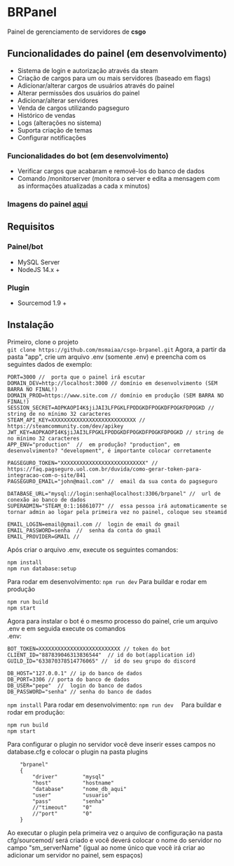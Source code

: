 # BRPanel  
Painel de gerenciamento de servidores de __csgo__

## Funcionalidades do painel (em desenvolvimento)
- Sistema de login e autorização através da steam
- Criação de cargos para um ou mais servidores (baseado em flags)
- Adicionar/alterar cargos de usuários através do painel
- Alterar permissões dos usuários do painel 
- Adicionar/alterar servidores
- Venda de cargos utilizando pagseguro
- Histórico de vendas
- Logs (alterações no sistema)
- Suporta criação de temas
- Configurar notificações

### Funcionalidades do bot (em desenvolvimento)
- Verificar cargos que acabaram e removê-los do banco de dados
- Comando /monitorserver <ip> (monitora o server e edita a mensagem com as informações atualizadas a cada x minutos)

### Imagens do painel [aqui](https://github.com/msmaiaa/csgo-brpanel/tree/main/pics/README.md)

## Requisitos
### Painel/bot
- MySQL Server
- NodeJS 14.x +
### Plugin
- Sourcemod 1.9 +

## Instalação
Primeiro, clone o projeto  
`
git clone https://github.com/msmaiaa/csgo-brpanel.git
`
Agora, a partir da pasta "app", crie um arquivo .env (somente .env) e preencha com os seguintes dados de exemplo:
```
PORT=3000 //  porta que o painel irá escutar
DOMAIN_DEV=http://localhost:3000 // domínio em desenvolvimento (SEM BARRA NO FINAL!)
DOMAIN_PROD=https://www.site.com // domínio em produção (SEM BARRA NO FINAL!)
SESSION_SECRET=AOPKAOPI4K$jiJAI3LFPGKLFPODGKDFPOGKDFPOGKFDPOGKD //  string de no mínimo 32 caracteres
STEAM_API_KEY=XXXXXXXXXXXXXXXXXXXXXXXXXXX // https://steamcommunity.com/dev/apikey
JWT_KEY=AOPKAOPI4K$jiJAI3LFPGKLFPODGKDFPOGKDFPOGKFDPOGKD // string de no mínimo 32 caracteres
APP_ENV="production"  //  em produção? "production", em desenvolvimento? "development", é importante colocar corretamente

PAGSEGURO_TOKEN="XXXXXXXXXXXXXXXXXXXXXXXXXXX" //  https://faq.pagseguro.uol.com.br/duvida/como-gerar-token-para-integracao-com-o-site/841
PAGSEGURO_EMAIL="john@mail.com" //  email da sua conta do pagseguro

DATABASE_URL="mysql://login:senha@localhost:3306/brpanel" //  url de conexão ao banco de dados
SUPERADMIN="STEAM_0:1:16861077" //  essa pessoa irá automaticamente se tornar admin ao logar pela primeira vez no painel, coloque seu steamid

EMAIL_LOGIN=email@gmail.com //  login de email do gmail
EMAIL_PASSWORD=senha  //  senha da conta do gmail
EMAIL_PROVIDER=GMAIL //
```

Após criar o arquivo .env, execute os seguintes comandos:
```
npm install
npm run database:setup
```
Para rodar em desenvolvimento:
`
npm run dev
`
Para buildar e rodar em produção
```
npm run build
npm start
```
Agora para instalar o bot é o mesmo processo do painel, crie um arquivo .env e em seguida execute os comandos  
.env:
```
BOT_TOKEN=XXXXXXXXXXXXXXXXXXXXXXXXXX // token do bot
CLIENT_ID="887839046313836544"  // id do bot(application id)
GUILD_ID="633870378514776065" //  id do seu grupo do discord

DB_HOST="127.0.0.1" // ip do banco de dados
DB_PORT=3306 // porta do banco de dados
DB_USER="pepe"  //  login do banco de dados
DB_PASSWORD="senha" // senha do banco de dados
```
`
  npm install
`
Para rodar em desenvolvimento:
`
npm run dev  
`
Para buildar e rodar em produção:
```
npm run build
npm start
```
Para configurar o plugin no servidor você deve inserir esses campos no database.cfg e colocar o plugin na pasta plugins
```
	"brpanel"
	{
		"driver"        "mysql"
		"host"          "hostname"
		"database"      "nome_db_aqui"
		"user"          "usuario"
		"pass"          "senha"
		//"timeout"     "0"
		//"port"        "0" 
	}
```
Ao executar o plugin pela primeira vez o arquivo de configuração na pasta cfg/sourcemod/ será criado e você deverá colocar o nome do servidor no campo "sm_serverName" (igual ao nome único que você irá criar ao adicionar um servidor no painel, sem espaços)
